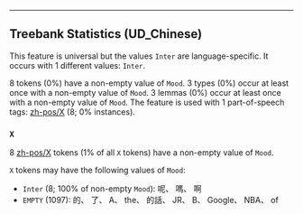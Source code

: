 

--------------------------------------------------------------------------------

## Treebank Statistics (UD_Chinese)

This feature is universal but the values `Inter` are language-specific.
It occurs with 1 different values: `Inter`.

8 tokens (0%) have a non-empty value of `Mood`.
3 types (0%) occur at least once with a non-empty value of `Mood`.
3 lemmas (0%) occur at least once with a non-empty value of `Mood`.
The feature is used with 1 part-of-speech tags: [zh-pos/X]() (8; 0% instances).

### `X`

8 [zh-pos/X]() tokens (1% of all `X` tokens) have a non-empty value of `Mood`.

`X` tokens may have the following values of `Mood`:

* `Inter` (8; 100% of non-empty `Mood`): 呢、 嗎、 啊
* `EMPTY` (1097): 的、 了、 A、 the、 的話、 JR、 B、 Google、 NBA、 of

